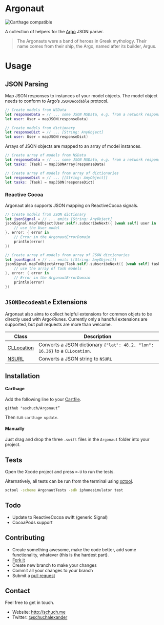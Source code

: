 # Argonaut

![Carthage compatible](https://img.shields.io/badge/Carthage-compatible-4BC51D.svg?style=flat)

A collection of helpers for the [Argo](https://github.com/thoughtbot/Argo) JSON parser.

> The Argonauts were a band of heroes in Greek mythology. Their name comes from their ship, the Argo, named after its builder, Argus.

# Usage

## JSON Parsing

Map JSON responses to instances of your model objects. The model object needs to conform to Argo’s `JSONDecodable` protocol.

```swift
// Create models from NSData
let responseData = // ... some JSON NSData, e.g. from a network response
let user: User = mapJSON(responseData)

// Create models from dictionary
let responseDict = // ... [String: AnyObject]
let user: User = mapJSON(responseDict)
```

Arrays of JSON objects are mapped to an array of model instances.

```swift
// Create array of models from NSData
let responseData = // ... some JSON NSData, e.g. from a network response
let tasks: [Task] = mapJSONArray(responseData)

// Create array of models from array of dictionaries
let responseDict = // ... [[String: AnyObject]]
let tasks: [Task] = mapJSON(responseDict)
```

### Reactive Cocoa

Argonaut also supports JSON mapping on ReactiveCocoa signals.

```swift
// Create models from JSON dictionary
let jsonSignal = // ... emits [String: AnyObject]
jsonSignal.mapToObject(User.self).subscribeNext({ [weak self] user in
    // use the User model
}, error: { error in
    // Error in the ArgonautErrorDomain
    println(error)
})

// Create array of models from array of JSON dictionaries
let jsonSignal = // ... emits [[String: AnyObject]]
jsonSignal.mapToObjectArray(Task.self).subscribeNext({ [weak self] tasks in
    // use the array of Task models
}, error: { error in
    // Error in the ArgonautErrorDomain
    println(error)
})
```

## `JSONDecodeable` Extensions

Argonaut also aims to collect helpful extensions for common objets to be directly used with Argo/Runes. Currently only a handful extensions are supported, but pull requests are more than welcome.

| Class											| Description 						|
|----											|----								|
| [CLLocation](Argonaut/CLLocation+Argo.swift) 	| Converts a JSON dictionary `{"lat": 48.2, "lon": 16.36}` to a `CLLocation`. |
| [NSURL](Argonaut/NSURL+Argo.swift) 			| Converts a JSON string to `NSURL` |

## Installation

#### Carthage

Add the following line to your [Cartfile](https://github.com/Carthage/Carthage/blob/master/Documentation/Artifacts.md#cartfile).

```
github "aschuch/Argonaut”
```

Then run `carthage update`.

#### Manually

Just drag and drop the three `.swift` files in the `Argonaut` folder into your project.

## Tests

Open the Xcode project and press `⌘-U` to run the tests.

Alternatively, all tests can be run from the terminal using [xctool](https://github.com/facebook/xctool).

```bash
xctool -scheme ArgonautTests -sdk iphonesimulator test
```

## Todo

* Update to ReactiveCocoa swift (generic Signal)
* CocoaPods support

## Contributing

* Create something awesome, make the code better, add some functionality,
  whatever (this is the hardest part).
* [Fork it](http://help.github.com/forking/)
* Create new branch to make your changes
* Commit all your changes to your branch
* Submit a [pull request](http://help.github.com/pull-requests/)


## Contact

Feel free to get in touch.

* Website: <http://schuch.me>
* Twitter: [@schuchalexander](http://twitter.com/schuchalexander)
